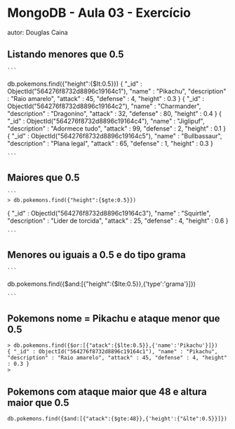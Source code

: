 # MongoDB - Aula 03 - Exercício
autor: Douglas Caina

## Listando menores que 0.5

    ```
db.pokemons.find({"height":{$lt:0.5}})
{ "_id" : ObjectId("564276f8732d8896c19164c1"), "name" : "Pikachu", "description" : "Raio amarelo", "attack" : 45, "defense" : 4, "height" : 0.3 }
{ "_id" : ObjectId("564276f8732d8896c19164c2"), "name" : "Charmander", "description" : "Dragonino", "attack" : 32, "defense" : 80, "height" : 0.4 }
{ "_id" : ObjectId("564276f8732d8896c19164c4"), "name" : "Jiglipuf", "description" : "Adormece tudo", "attack" : 99, "defense" : 2, "height" : 0.1 }
{ "_id" : ObjectId("564276f8732d8896c19164c5"), "name" : "Bullbassaur", "description" : "Plana legal", "attack" : 65, "defense" : 1, "height" : 0.3 }

    ```

## Maiores que 0.5

    ```
    > db.pokemons.find({"height":{$gte:0.5}})
{ "_id" : ObjectId("564276f8732d8896c19164c3"), "name" : "Squirtle", "description" : "Lider de torcida", "attack" : 25, "defense" : 4, "height" : 0.6 }



    ```

## Menores ou iguais a 0.5 e do tipo grama
    ```
db.pokemons.find({$and:[{"height":{$lte:0.5}},{'type':'grama'}]})

    ```

## Pokemons nome = Pikachu e ataque menor que 0.5
```
> db.pokemons.find({$or:[{"atack":{$lte:0.5}},{'name':'Pikachu'}]})
{ "_id" : ObjectId("564276f8732d8896c19164c1"), "name" : "Pikachu", "description" : "Raio amarelo", "attack" : 45, "defense" : 4, "height" : 0.3 }
> 
```

## Pokemons com ataque maior que 48 e altura maior que 0.5
```
db.pokemons.find({$and:[{"atack":{$gte:48}},{'height':{"&lte":0.5}}]})
```